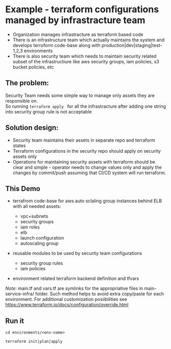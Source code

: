 # Example - terraform configurations managed by infrastracture team

* Organization manages infrastracture as terraform based code
* There is an infrastructure team which actually maintains the system and develops terroform code-base along with production|dev|staging|test-1,2,3 environments
* There is also security team which needs to maintain security related subset of the infrastructiure like aws security groups, iam policies, s3 bucket policies, etc

## The problem: 
Security Team needs some simple way to manage only assets they are responsible on.  
So running `terraform apply ` for all the infrastracture after adding one string into security group rule is not acceptable

## Solution design:
* Security team maintains their assets in separate repo and terraform states 
* Terraform configurations in the security repo should apply on security assets only
* Operations for maintaining security assets with terraform should be clear and simple - operator needs to change values only and apply the changes by commit/push assuming that CI/CD system will run terraform. 

## This Demo
* terrafrom code-base for aws auto sclaling group instances behind ELB with all needed assets:
  - vpc+subnets
  - security groups
  - iam roles
  - elb
  - launch configuration
  - autoscaling group

* reusable modules to be used by security team configurations
  - security group rules
  - iam policies 

* environment related terraform backend definition and tfvars

*Note:* main.tf and vars.tf are symlinks for the appropriative files in main-service-infra/ folder. Such method helps to avoid extra copy/paste for each environment. For additional customization posiibilities see https://www.terraform.io/docs/configuration/override.html 

## Run it
```
cd environments/<env-name>

terraform init|plan|apply
```


